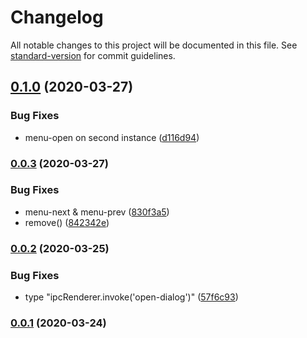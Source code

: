 # Changelog

All notable changes to this project will be documented in this file. See [standard-version](https://github.com/conventional-changelog/standard-version) for commit guidelines.

## [0.1.0](https://github.com/sprout2000/lessview/compare/v0.0.3...v0.1.0) (2020-03-27)


### Bug Fixes

* menu-open on second instance ([d116d94](https://github.com/sprout2000/lessview/commit/d116d943ed54b48d6197773850d1fde35835be9c))

### [0.0.3](https://github.com/sprout2000/lessview/compare/v0.0.2...v0.0.3) (2020-03-27)


### Bug Fixes

* menu-next & menu-prev ([830f3a5](https://github.com/sprout2000/lessview/commit/830f3a507d9729b9fe166a0488454f7b2a127dcd))
* remove() ([842342e](https://github.com/sprout2000/lessview/commit/842342eff09bbb7b057b94d380e2e5801e6ff511))

### [0.0.2](https://github.com/sprout2000/lessview/compare/v0.0.1...v0.0.2) (2020-03-25)


### Bug Fixes

* type "ipcRenderer.invoke('open-dialog')" ([57f6c93](https://github.com/sprout2000/lessview/commit/57f6c9343be75960fdb9c8f0ee8a122367a762e0))

### [0.0.1](https://github.com/sprout2000/lessview/compare/v0.0.0...v0.0.1) (2020-03-24)
